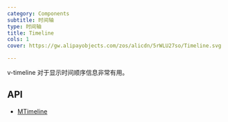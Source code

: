 ```yaml
---
category: Components
subtitle: 时间轴
type: 时间轴
title: Timeline
cols: 1
cover: https://gw.alipayobjects.com/zos/alicdn/5rWLU27so/Timeline.svg

---
```


v-timeline 对于显示时间顺序信息非常有用。

## API

- [MTimeline](/docs/api/MTimeline)